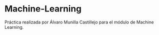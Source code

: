 # Machine-Learning
Práctica realizada por Álvaro Munilla Castillejo para el módulo de Machine Learning.
